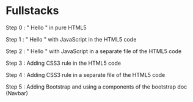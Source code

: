 # Fullstacks

Step 0 : " Hello " in pure HTML5

Step 1 : " Hello " with JavaScript in the HTML5 code

Step 2 : " Hello " with JavaScript in a separate file of the HTML5 code

Step 3 : Adding CSS3 rule in the HTML5 code

Step 4 : Adding CSS3 rule in a separate file of the HTML5 code

Step 5 : Adding Bootstrap and using a components of the bootstrap doc (Navbar)
